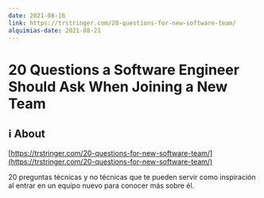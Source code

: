 ```yaml
---
date: 2021-08-16
link: https://trstringer.com/20-questions-for-new-software-team/
alquimias-date: 2021-08-21
---
```


# 20 Questions a Software Engineer Should Ask When Joining a New Team

## ℹ️ About

[https://trstringer.com/20-questions-for-new-software-team/](https://trstringer.com/20-questions-for-new-software-team/)

20 preguntas técnicas y no técnicas que te pueden servir como inspiración al entrar en un equipo nuevo para conocer más sobre él.


